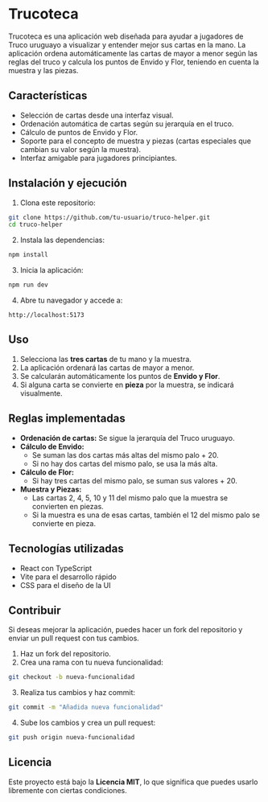 # Trucoteca

Trucoteca es una aplicación web diseñada para ayudar a jugadores de Truco uruguayo a visualizar y entender mejor sus cartas en la mano. La aplicación ordena automáticamente las cartas de mayor a menor según las reglas del truco y calcula los puntos de Envido y Flor, teniendo en cuenta la muestra y las piezas.

## Características

- Selección de cartas desde una interfaz visual.
- Ordenación automática de cartas según su jerarquía en el truco.
- Cálculo de puntos de Envido y Flor.
- Soporte para el concepto de muestra y piezas (cartas especiales que cambian su valor según la muestra).
- Interfaz amigable para jugadores principiantes.

## Instalación y ejecución

1. Clona este repositorio:

```sh
git clone https://github.com/tu-usuario/truco-helper.git
cd truco-helper
```

2. Instala las dependencias:

```sh
npm install
```

3. Inicia la aplicación:

```sh
npm run dev
```

4. Abre tu navegador y accede a:

```
http://localhost:5173
```

## Uso

1. Selecciona las **tres cartas** de tu mano y la muestra.
2. La aplicación ordenará las cartas de mayor a menor.
3. Se calcularán automáticamente los puntos de **Envido y Flor**.
4. Si alguna carta se convierte en **pieza** por la muestra, se indicará visualmente.

## Reglas implementadas

- **Ordenación de cartas:** Se sigue la jerarquía del Truco uruguayo.
- **Cálculo de Envido:**
  - Se suman las dos cartas más altas del mismo palo + 20.
  - Si no hay dos cartas del mismo palo, se usa la más alta.
- **Cálculo de Flor:**
  - Si hay tres cartas del mismo palo, se suman sus valores + 20.
- **Muestra y Piezas:**
  - Las cartas 2, 4, 5, 10 y 11 del mismo palo que la muestra se convierten en piezas.
  - Si la muestra es una de esas cartas, también el 12 del mismo palo se convierte en pieza.

## Tecnologías utilizadas

- React con TypeScript
- Vite para el desarrollo rápido
- CSS para el diseño de la UI

## Contribuir

Si deseas mejorar la aplicación, puedes hacer un fork del repositorio y enviar un pull request con tus cambios.

1. Haz un fork del repositorio.
2. Crea una rama con tu nueva funcionalidad:

```sh
git checkout -b nueva-funcionalidad
```

3. Realiza tus cambios y haz commit:

```sh
git commit -m "Añadida nueva funcionalidad"
```

4. Sube los cambios y crea un pull request:

```sh
git push origin nueva-funcionalidad
```

## Licencia

Este proyecto está bajo la **Licencia MIT**, lo que significa que puedes usarlo libremente con ciertas condiciones.

